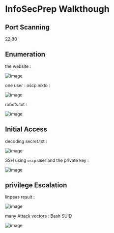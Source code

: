 # InfoSecPrep Walkthough

## Port Scanning
22,80
## Enumeration
the website : 

![image](https://github.com/F33-Z/Walkthroughs/assets/73140750/75ae2231-27aa-44a4-85b0-db25a2ff6231)

one user : oscp
nikto : 

![image](https://github.com/F33-Z/Walkthroughs/assets/73140750/43ec8bcb-579a-480f-9418-f7edb9bdb6ba)

robots.txt :

![image](https://github.com/F33-Z/Walkthroughs/assets/73140750/200fe969-c93a-4b97-af31-e9c80aca8435)

## Initial Access
decoding secret.txt :

![image](https://github.com/F33-Z/Walkthroughs/assets/73140750/3382925b-c2d2-46d0-a097-8025cf621056)

SSH using `oscp` user and the private key :

![image](https://github.com/F33-Z/Walkthroughs/assets/73140750/e6f391c9-7a10-4245-aa9f-65feb2e83f57)


## privilege Escalation
linpeas result :

![image](https://github.com/F33-Z/Walkthroughs/assets/73140750/3dbd25f7-8944-4694-b50d-c07d40df803c)

many Attack vectors : Bash SUID

![image](https://github.com/F33-Z/Walkthroughs/assets/73140750/5ea89881-071f-4bc4-b293-ef02dfb86cf7)


